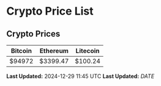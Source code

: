 # Crypto Price List

## Crypto Prices
| Bitcoin | Ethereum | Litecoin |
| ------- | -------- | -------- |
| $94972 | $3399.47 | $100.24 |
**Last Updated:** 2024-12-29 11:45 UTC
**Last Updated:** $DATE$
